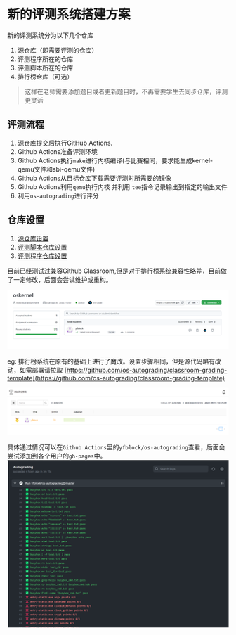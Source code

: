 # 新的评测系统搭建方案
新的评测系统分为以下几个仓库
1. 源仓库（即需要评测的仓库）
2. 评测程序所在的仓库
3. 评测脚本所在的仓库
4. 排行榜仓库（可选）

> 这样在老师需要添加题目或者更新题目时，不再需要学生去同步仓库，评测更灵活

## 评测流程
1. 源仓库提交后执行GitHub Actions.
2. Github Actions准备评测环境
3. Github Actions执行`make`进行内核编译(与比赛相同，要求能生成kernel-qemu文件和sbi-qemu文件)
4. Github Actions从目标仓库下载需要评测时所需要的镜像
5. Github Actions利用`qemu`执行内核 并利用 `tee`指令记录输出到指定的输出文件
6. 利用`os-autograding`进行评分

## 仓库设置
1. [源仓库设置](源仓库设置.md)
2. [评测脚本仓库设置](评测脚本仓库设置.md)
3. [评测程序仓库设置](评测程序仓库设置.md)

目前已经测试过兼容Github Classroom,但是对于排行榜系统兼容性略差，目前做了一定修改，后面会尝试维护或重构。

![ClassRoom截图](./classroom_screenshot.jpg)

eg: 排行榜系统在原有的基础上进行了魔改。设置步骤相同，但是源代码略有改动，如需部署请拉取 [https://github.com/os-autograding/classroom-grading-template](https://github.com/os-autograding/classroom-grading-template)

![排行榜截图](./rank_list_screenshot.jpg)

具体通过情况可以在`Github Actions`里的`yfblock/os-autograding`查看，后面会尝试添加到各个用户的`gh-pages`中。
![通过项](./details_screenshot.jpg)